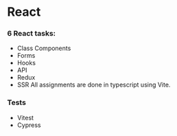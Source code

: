 # React
### 6 React tasks:
* Class Components
* Forms
* Hooks
* API
* Redux
* SSR
All assignments are done in typescript using Vite.
### Tests
* Vitest
* Cypress
